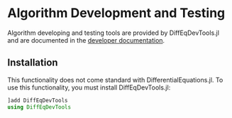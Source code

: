 # Algorithm Development and Testing

Algorithm developing and testing tools are provided by DiffEqDevTools.jl and
are documented in the [developer documentation](https://sciml.github.io/DiffEqDevDocs.jl/dev/index.html).

## Installation

This functionality does not come standard with DifferentialEquations.jl.
To use this functionality, you must install DiffEqDevTools.jl:

```julia
]add DiffEqDevTools
using DiffEqDevTools
```
